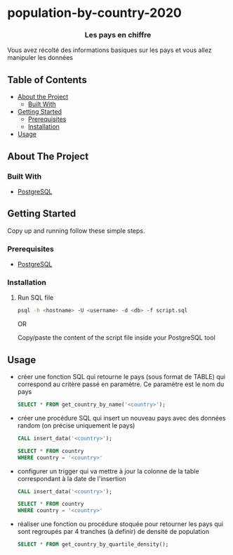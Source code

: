 # population-by-country-2020

<p align="center">
  <h3 align="center">Les pays en chiffre</h3>

  Vous avez récolté des informations basiques sur les pays et vous allez manipuler les données
</p>

<!-- TABLE OF CONTENTS -->
## Table of Contents

* [About the Project](#about-the-project)
  * [Built With](#built-with)
* [Getting Started](#getting-started)
  * [Prerequisites](#prerequisites)
  * [Installation](#installation)
* [Usage](#usage)

<!-- ABOUT THE PROJECT -->
## About The Project

### Built With

* [PostgreSQL](http://postgresql.fr/)

<!-- GETTING STARTED -->
## Getting Started

Copy up and running follow these simple steps.

### Prerequisites

* [PostgreSQL](http://postgresql.fr/)

### Installation

1. Run SQL file

    ```sh
    psql -h <hostname> -U <username> -d <db> -f script.sql
    ```

    OR

    Copy/paste the content of the script file inside your PostgreSQL tool

<!-- USAGE EXAMPLES -->
## Usage

* créer une fonction SQL qui retourne le pays (sous format de TABLE) qui correspond au critère passé en paramètre. Ce paramètre est le nom du pays

    ```sql
    SELECT * FROM get_country_by_name('<country>');
    ```

* créer une procédure SQL qui insert un nouveau pays avec des données random (on précise uniquement le pays)

    ```sql
    CALL insert_data('<country>');

    SELECT * FROM country
    WHERE country = '<country>'
    ```

* configurer un trigger qui va mettre à jour la colonne de la table correspondant à la date de l'insertion

    ```sql
    CALL insert_data('<country>');

    SELECT * FROM country
    WHERE country = '<country>'
    ```

* réaliser une fonction ou procédure stoquée pour retourner les pays qui sont regroupés par 4 tranches (à definir) de densité de population

    ```sql
    SELECT * FROM get_country_by_quartile_density();
    ```
